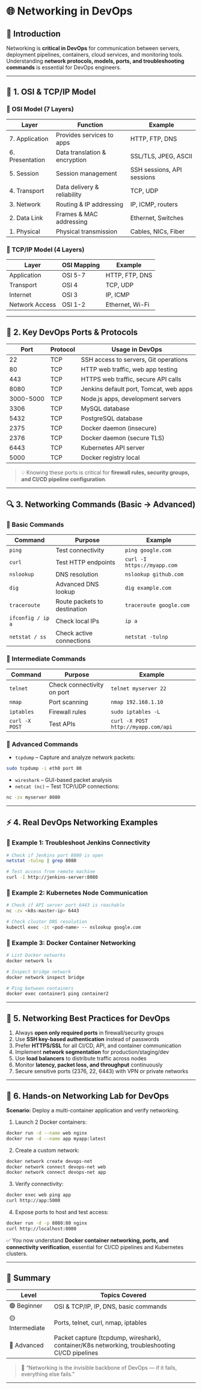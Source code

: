 # 🌐 Networking in DevOps 

## 📘 Introduction

Networking is **critical in DevOps** for communication between servers, deployment pipelines, containers, cloud services, and monitoring tools.  
Understanding **network protocols, models, ports, and troubleshooting commands** is essential for DevOps engineers.

---

## 🧩 1. OSI & TCP/IP Model

### 🔹 OSI Model (7 Layers)
| Layer | Function | Example |
|-------|---------|---------|
| 7. Application | Provides services to apps | HTTP, FTP, DNS |
| 6. Presentation | Data translation & encryption | SSL/TLS, JPEG, ASCII |
| 5. Session | Session management | SSH sessions, API sessions |
| 4. Transport | Data delivery & reliability | TCP, UDP |
| 3. Network | Routing & IP addressing | IP, ICMP, routers |
| 2. Data Link | Frames & MAC addressing | Ethernet, Switches |
| 1. Physical | Physical transmission | Cables, NICs, Fiber |

### 🔹 TCP/IP Model (4 Layers)
| Layer | OSI Mapping | Example |
|-------|------------|---------|
| Application | OSI 5-7 | HTTP, FTP, DNS |
| Transport | OSI 4 | TCP, UDP |
| Internet | OSI 3 | IP, ICMP |
| Network Access | OSI 1-2 | Ethernet, Wi-Fi |

---

## 🧰 2. Key DevOps Ports & Protocols

| Port | Protocol | Usage in DevOps |
|------|---------|----------------|
| 22 | TCP | SSH access to servers, Git operations |
| 80 | TCP | HTTP web traffic, web app testing |
| 443 | TCP | HTTPS web traffic, secure API calls |
| 8080 | TCP | Jenkins default port, Tomcat, web apps |
| 3000-5000 | TCP | Node.js apps, development servers |
| 3306 | TCP | MySQL database |
| 5432 | TCP | PostgreSQL database |
| 2375 | TCP | Docker daemon (insecure) |
| 2376 | TCP | Docker daemon (secure TLS) |
| 6443 | TCP | Kubernetes API server |
| 5000 | TCP | Docker registry local |

> 💡 Knowing these ports is critical for **firewall rules, security groups, and CI/CD pipeline configuration**.

---

## 🔍 3. Networking Commands (Basic → Advanced)

### 🔹 Basic Commands
| Command | Purpose | Example |
|---------|--------|---------|
| `ping` | Test connectivity | `ping google.com` |
| `curl` | Test HTTP endpoints | `curl -I https://myapp.com` |
| `nslookup` | DNS resolution | `nslookup github.com` |
| `dig` | Advanced DNS lookup | `dig example.com` |
| `traceroute` | Route packets to destination | `traceroute google.com` |
| `ifconfig / ip a` | Check local IPs | `ip a` |
| `netstat / ss` | Check active connections | `netstat -tulnp` |

### 🔹 Intermediate Commands
| Command | Purpose | Example |
|---------|--------|---------|
| `telnet` | Check connectivity on port | `telnet myserver 22` |
| `nmap` | Port scanning | `nmap 192.168.1.10` |
| `iptables` | Firewall rules | `sudo iptables -L` |
| `curl -X POST` | Test APIs | `curl -X POST http://myapp.com/api` |

### 🔹 Advanced Commands
- `tcpdump` – Capture and analyze network packets:
```bash
sudo tcpdump -i eth0 port 80
````

* `wireshark` – GUI-based packet analysis
* `netcat (nc)` – Test TCP/UDP connections:

```bash
nc -zv myserver 8080
```

---

## ⚡ 4. Real DevOps Networking Examples

### 🔹 Example 1: Troubleshoot Jenkins Connectivity

```bash
# Check if Jenkins port 8080 is open
netstat -tulnp | grep 8080

# Test access from remote machine
curl -I http://jenkins-server:8080
```

### 🔹 Example 2: Kubernetes Node Communication

```bash
# Check if API server port 6443 is reachable
nc -zv <k8s-master-ip> 6443

# Check cluster DNS resolution
kubectl exec -it <pod-name> -- nslookup google.com
```

### 🔹 Example 3: Docker Container Networking

```bash
# List Docker networks
docker network ls

# Inspect bridge network
docker network inspect bridge

# Ping between containers
docker exec container1 ping container2
```

---

## 🧠 5. Networking Best Practices for DevOps

1. Always **open only required ports** in firewall/security groups
2. Use **SSH key-based authentication** instead of passwords
3. Prefer **HTTPS/SSL** for all CI/CD, API, and container communication
4. Implement **network segmentation** for production/staging/dev
5. Use **load balancers** to distribute traffic across nodes
6. Monitor **latency, packet loss, and throughput** continuously
7. Secure sensitive ports (2376, 22, 6443) with VPN or private networks

---

## 🧩 6. Hands-on Networking Lab for DevOps

**Scenario:** Deploy a multi-container application and verify networking.

1. Launch 2 Docker containers:

```bash
docker run -d --name web nginx
docker run -d --name app myapp:latest
```

2. Create a custom network:

```bash
docker network create devops-net
docker network connect devops-net web
docker network connect devops-net app
```

3. Verify connectivity:

```bash
docker exec web ping app
curl http://app:5000
```

4. Expose ports to host and test access:

```bash
docker run -d -p 8080:80 nginx
curl http://localhost:8080
```

✅ You now understand **Docker container networking, ports, and connectivity verification**, essential for CI/CD pipelines and Kubernetes clusters.

---

## 🏁 Summary

| Level           | Topics Covered                                                                                 |
| --------------- | ---------------------------------------------------------------------------------------------- |
| 🟢 Beginner     | OSI & TCP/IP, IP, DNS, basic commands                                                          |
| 🟡 Intermediate | Ports, telnet, curl, nmap, iptables                                                            |
| 🔴 Advanced     | Packet capture (tcpdump, wireshark), container/K8s networking, troubleshooting CI/CD pipelines |

> 💬 “Networking is the invisible backbone of DevOps — if it fails, everything else fails.”

---
